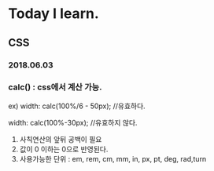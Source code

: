 # Today I learn.
## CSS
### 2018.06.03

### calc() : css에서 계산 가능.
  ex) width: calc(100%/6 - 50px); //유효하다.
  
  width: calc(100%-30px); //유효하지 않다.
    
  1. 사칙연산의 앞뒤 공백이 필요
  2. 값이 0 이하는 0으로 반영된다.
  3. 사용가능한 단위 : em, rem, cm, mm, in, px, pt, deg, rad,turn
